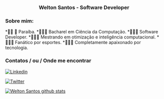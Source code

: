 <h3 align="center">Welton Santos - Software Developer</h3>
 
<h3 align="left">Sobre mim: </h3>
 
*👩🏾‍ 📍 Paraíba.
*👩🏾‍🎓 Bacharel em Ciência da Computação. 
*👩🏾‍💻 Software Developer.
*👩🏾‍🔬 Mestrando em otimização e inteligência computacional.
*👩🏾‍🥋 Fanático por esportes.
*👩🏾‍💾 Completamente apaixonado por tecnologia.

<h3 align="left">Contatos / ou / Onde me encontrar</h3>
 
 <p align="left">
<a href="https://www.linkedin.com/in/oweltonsantos"><img alt="Linkedin" src="https://img.shields.io/badge/-LinkedIn-blue?style=for-the-badge&logo=Linkedin&logoColor=white"></a>
 
<a href="https://twitter.com/oweltonsantos"><img alt="Twitter" src="https://img.shields.io/badge/-Twitter-1ca0f1?style=for-the-badge&labelColor=1ca0f1&logo=twitter&logoColor=white"></a>
 
</p>

[![Welton Santos github stats](https://github-readme-stats.vercel.app/api?username=oweltonsantos)](https://github.com/oweltonsantos/github-readme-stats)



<!--
**oweltonsantos/oweltonsantos** is a ✨ _special_ ✨ repository because its `README.md` (this file) appears on your GitHub profile.



Here are some ideas to get you started:

- 🔭 I’m currently working on ...
- 🌱 I’m currently learning ...
- 👯 I’m looking to collaborate on ...
- 🤔 I’m looking for help with ...
- 💬 Ask me about ...
- 📫 How to reach me: ...
- 😄 Pronouns: ...
- ⚡ Fun fact: ...
-->

